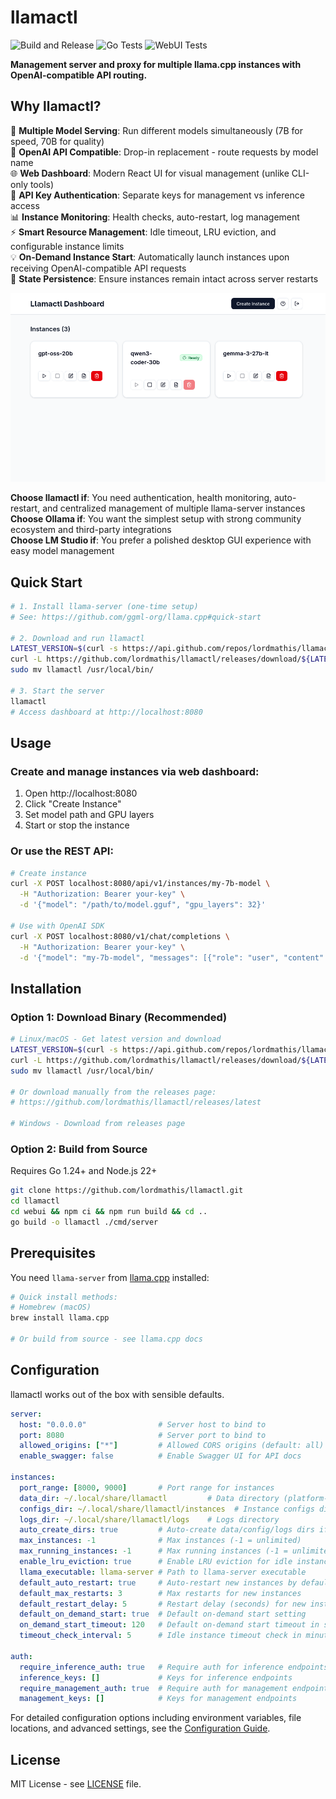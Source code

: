 # llamactl

![Build and Release](https://github.com/lordmathis/llamactl/actions/workflows/release.yaml/badge.svg) ![Go Tests](https://github.com/lordmathis/llamactl/actions/workflows/go_test.yaml/badge.svg) ![WebUI Tests](https://github.com/lordmathis/llamactl/actions/workflows/webui_test.yaml/badge.svg)

**Management server and proxy for multiple llama.cpp instances with OpenAI-compatible API routing.**

## Why llamactl?

🚀 **Multiple Model Serving**: Run different models simultaneously (7B for speed, 70B for quality)  
🔗 **OpenAI API Compatible**: Drop-in replacement - route requests by model name  
🌐 **Web Dashboard**: Modern React UI for visual management (unlike CLI-only tools)  
🔐 **API Key Authentication**: Separate keys for management vs inference access  
📊 **Instance Monitoring**: Health checks, auto-restart, log management  
⚡ **Smart Resource Management**: Idle timeout, LRU eviction, and configurable instance limits  
💡 **On-Demand Instance Start**: Automatically launch instances upon receiving OpenAI-compatible API requests  
💾 **State Persistence**: Ensure instances remain intact across server restarts  

![Dashboard Screenshot](docs/images/screenshot.png)

**Choose llamactl if**: You need authentication, health monitoring, auto-restart, and centralized management of multiple llama-server instances  
**Choose Ollama if**: You want the simplest setup with strong community ecosystem and third-party integrations  
**Choose LM Studio if**: You prefer a polished desktop GUI experience with easy model management

## Quick Start

```bash
# 1. Install llama-server (one-time setup)
# See: https://github.com/ggml-org/llama.cpp#quick-start

# 2. Download and run llamactl
LATEST_VERSION=$(curl -s https://api.github.com/repos/lordmathis/llamactl/releases/latest | grep '"tag_name":' | sed -E 's/.*"([^"]+)".*/\1/')
curl -L https://github.com/lordmathis/llamactl/releases/download/${LATEST_VERSION}/llamactl-${LATEST_VERSION}-linux-amd64.tar.gz | tar -xz
sudo mv llamactl /usr/local/bin/

# 3. Start the server
llamactl
# Access dashboard at http://localhost:8080
```

## Usage

### Create and manage instances via web dashboard:
1. Open http://localhost:8080
2. Click "Create Instance"
3. Set model path and GPU layers
4. Start or stop the instance

### Or use the REST API:
```bash
# Create instance
curl -X POST localhost:8080/api/v1/instances/my-7b-model \
  -H "Authorization: Bearer your-key" \
  -d '{"model": "/path/to/model.gguf", "gpu_layers": 32}'

# Use with OpenAI SDK
curl -X POST localhost:8080/v1/chat/completions \
  -H "Authorization: Bearer your-key" \
  -d '{"model": "my-7b-model", "messages": [{"role": "user", "content": "Hello!"}]}'
```

## Installation

### Option 1: Download Binary (Recommended)

```bash
# Linux/macOS - Get latest version and download
LATEST_VERSION=$(curl -s https://api.github.com/repos/lordmathis/llamactl/releases/latest | grep '"tag_name":' | sed -E 's/.*"([^"]+)".*/\1/')
curl -L https://github.com/lordmathis/llamactl/releases/download/${LATEST_VERSION}/llamactl-${LATEST_VERSION}-$(uname -s | tr '[:upper:]' '[:lower:]')-$(uname -m).tar.gz | tar -xz
sudo mv llamactl /usr/local/bin/

# Or download manually from the releases page:
# https://github.com/lordmathis/llamactl/releases/latest

# Windows - Download from releases page
```

### Option 2: Build from Source
Requires Go 1.24+ and Node.js 22+
```bash
git clone https://github.com/lordmathis/llamactl.git
cd llamactl
cd webui && npm ci && npm run build && cd ..
go build -o llamactl ./cmd/server
```

## Prerequisites

You need `llama-server` from [llama.cpp](https://github.com/ggml-org/llama.cpp) installed:

```bash
# Quick install methods:
# Homebrew (macOS)
brew install llama.cpp

# Or build from source - see llama.cpp docs
```

## Configuration

llamactl works out of the box with sensible defaults.

```yaml
server:
  host: "0.0.0.0"                # Server host to bind to
  port: 8080                     # Server port to bind to
  allowed_origins: ["*"]         # Allowed CORS origins (default: all)
  enable_swagger: false          # Enable Swagger UI for API docs

instances:
  port_range: [8000, 9000]       # Port range for instances
  data_dir: ~/.local/share/llamactl         # Data directory (platform-specific, see below)
  configs_dir: ~/.local/share/llamactl/instances  # Instance configs directory
  logs_dir: ~/.local/share/llamactl/logs    # Logs directory
  auto_create_dirs: true         # Auto-create data/config/logs dirs if missing
  max_instances: -1              # Max instances (-1 = unlimited)
  max_running_instances: -1      # Max running instances (-1 = unlimited)
  enable_lru_eviction: true      # Enable LRU eviction for idle instances
  llama_executable: llama-server # Path to llama-server executable
  default_auto_restart: true     # Auto-restart new instances by default
  default_max_restarts: 3        # Max restarts for new instances
  default_restart_delay: 5       # Restart delay (seconds) for new instances
  default_on_demand_start: true  # Default on-demand start setting
  on_demand_start_timeout: 120   # Default on-demand start timeout in seconds
  timeout_check_interval: 5      # Idle instance timeout check in minutes

auth:
  require_inference_auth: true   # Require auth for inference endpoints
  inference_keys: []             # Keys for inference endpoints
  require_management_auth: true  # Require auth for management endpoints
  management_keys: []            # Keys for management endpoints
```

For detailed configuration options including environment variables, file locations, and advanced settings, see the [Configuration Guide](docs/getting-started/configuration.md).

## License

MIT License - see [LICENSE](LICENSE) file.
